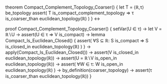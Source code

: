 theorem Compact_Complement_Topology_Coarser() {
  let T = ⟨ℝ,τ⟩ be_topology
  assert(
    T is_compact_complement_topology ⇒
    τ is_coarser_than euclidean_topology(ℝ)
  )
} ↔

proof Compact_Complement_Topology_Coarser() {
  setVar(U ∈ τ) →
  let V = ℝ∖U →
  assert(U ∈ τ ⇒ V is_compact) →
  lemma Compact_Is_Euclidean_Closed() {
    assert(
      ∀S ⊆ ℝ: S is_compact ⇒ S is_closed_in euclidean_topology(ℝ)
    )
  } →
  apply(Compact_Is_Euclidean_Closed()) →
  assert(V is_closed_in euclidean_topology(ℝ)) →
  assert(U = ℝ∖V is_open_in euclidean_topology(ℝ)) →
  assert(
    ∀W ∈ τ: W is_open_in euclidean_topology(ℝ)
  ) →
  by_definition(coarser_topology) →
  assert(τ is_coarser_than euclidean_topology(ℝ))
}